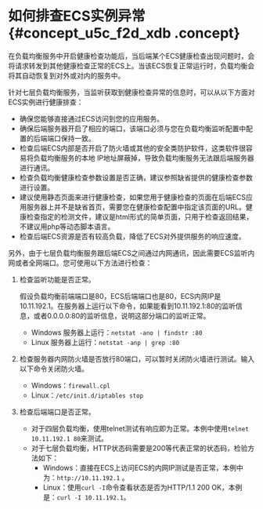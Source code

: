 # 如何排查ECS实例异常 {#concept_u5c_f2d_xdb .concept}

在负载均衡服务中开启健康检查功能后，当后端某个ECS健康检查出现问题时，会将请求转发到其他健康检查正常的ECS上。当该ECS恢复正常运行时，负载均衡会将其自动恢复到对外或对内的服务中。

针对七层负载均衡服务，当监听获取到健康检查异常的信息时，可以从以下方面对ECS实例进行健康排查：

-   确保您能够直接通过ECS访问到您的应用服务。
-   确保后端服务器开启了相应的端口，该端口必须与您在负载均衡监听配置中配置的后端端口保持一致。
-   检查后端ECS内部是否开启了防火墙或其他的安全类防护软件，这类软件很容易将负载均衡服务的本地 IP地址屏蔽掉，导致负载均衡服务无法跟后端服务器进行通讯。
-   检查负载均衡健康检查参数设置是否正确，建议参照缺省提供的健康检查参数进行设置。
-   建议使用静态页面来进行健康检查，如果您用于健康检查的页面在后端ECS应用服务器上并不是缺省首页，需要您在健康检查配置中指定该页面的URL。健康检查指定的检测文件，建议是html形式的简单页面，只用于检查返回结果，不建议用php等动态脚本语言。
-   检查后端ECS资源是否有较高负载，降低了ECS对外提供服务的响应速度。

另外，由于七层负载均衡服务跟后端ECS之间通过内网通讯，因此需要ECS监听内网或者全网端口。您可使用以下方法进行检查：

1.  检查监听功能是否正常。

    假设负载均衡前端端口是80，ECS后端端口也是80，ECS内网IP是10.11.192.1。在服务器上运行以下命令，如果能看到10.11.192.1:80的监听信息，或者0.0.0.0:80的监听信息，说明这部分端口的监听正常。

    -   Windows 服务器上运行：`netstat -ano | findstr :80`
    -   Linux 服务器上运行：`netstat -anp | grep :80`
2.  检查服务器内网防火墙是否放行80端口，可以暂时关闭防火墙进行测试。输入以下命令关闭防火墙。
    -   Windows：`firewall.cpl`
    -   Linux：`/etc/init.d/iptables stop`
3.  检查后端端口是否正常。
    -   对于四层负载均衡，使用telnet测试有响应即为正常。本例中使用`telnet 10.11.192.1 80`来测试。
    -   对于七层负载均衡，HTTP状态码需要是200等代表正常的状态码，检验方法如下：
        -   Windows：直接在ECS上访问ECS的内网IP测试是否正常，本例中为：`http://10.11.192.1` 。
        -   Linux：使用`curl -I`命令查看状态是否为HTTP/1.1 200 OK，本例是：`curl -I 10.11.192.1`。

